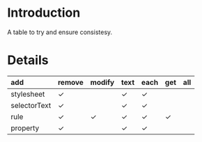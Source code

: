 # Introduction #

A table to try and ensure consistesy.

# Details #

| **add**         | **remove** | **modify** | **text** | **each** | **get** | **all** |
|:----------------|:-----------|:-----------|:---------|:---------|:--------|:--------|
| stylesheet      |  ✓ |           |   ✓          |   ✓          |        |  |
| selectorText      |  ✓ |           |   ✓          |   ✓          |        |  |
| rule      |  ✓ |     ✓      |   ✓          |   ✓          |    ✓    |  |
| property      |  ✓ |           |   ✓          |   ✓          |        |  |
